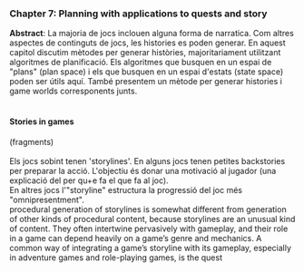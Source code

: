 ### Chapter 7: Planning with applications to quests and story
<b>Abstract</b>: La majoria de jocs inclouen alguna forma de narratica. Com altres aspectes de continguts de jocs, les histories es poden generar.
En aquest capitol discutim mètodes per generar històries, majoritariament utilitzant algoritmes de planificació. 
Els algoritmes que busquen en un espai de "plans" (plan space) i els que busquen en un espai d'estats (state space) poden ser útils aquí. 
També presentem un mètode per generar  histories i game worlds corresponents junts.
<br><br>
#### Stories in games
(fragments)<br><br>
Els jocs sobint tenen 'storylines'. En alguns jocs tenen petites backstories per preparar la acció.
L'objectiu és donar una motivació al jugador (una explicació del per qu+e fa el que fa al joc).
<br>
En altres jocs l'"storyline" estructura la progressió del joc més "omnipresentment".
<br>
 procedural generation of storylines is somewhat different from
generation of other kinds of procedural content, because storylines are an unusual
kind of content. They often intertwine pervasively with gameplay, and their role in
a game can depend heavily on a game’s genre and mechanics.
A common way of integrating a game’s storyline with its gameplay, especially
in adventure games and role-playing games, is the quest
